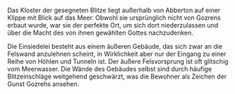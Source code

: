 

Das Kloster der gesegneten Blitze liegt außerhalb von Abberton auf einer Klippe mit Blick auf das Meer. Obwohl sie ursprünglich nicht von Gozrens erbaut wurde, war sie der perfekte Ort, um sich dort niederzulassen und über die Macht des von ihnen gewählten Gottes nachzudenken.

Die Einsiedelei besteht aus einem äußeren Gebäude, das sich zwar an die Felswand anzulehnen scheint, in Wirklichkeit aber nur der Eingang zu einer Reihe von Höhlen und Tunneln ist. Der äußere Felsvorsprung ist oft glitschig vom Meerwasser. Die Wände des Gebäudes selbst sind durch häufige Blitzeinschläge weitgehend geschwärzt, was die Bewohner als Zeichen der Gunst Gozrehs ansehen.